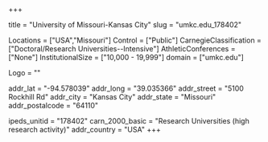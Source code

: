 
+++

title = "University of Missouri-Kansas City"
slug = "umkc.edu_178402"

Locations = ["USA","Missouri"]
Control = ["Public"]
CarnegieClassification = ["Doctoral/Research Universities--Intensive"]
AthleticConferences = ["None"]
InstitutionalSize = ["10,000 - 19,999"]
domain = ["umkc.edu"]

Logo = ""

addr_lat = "-94.578039"
addr_long = "39.035366"
addr_street = "5100 Rockhill Rd"
addr_city = "Kansas City"
addr_state = "Missouri"
addr_postalcode = "64110"

ipeds_unitid = "178402"
carn_2000_basic = "Research Universities (high research activity)"
addr_country = "USA"
+++
    
